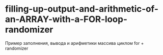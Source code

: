 # filling-up-output-and-arithmetic-of-an-ARRAY-with-a-FOR-loop-randomizer
Пример заполнения, вывода и арифметики массива циклом for + randomizer
